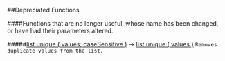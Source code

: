 ##Depreciated Functions

####Functions that are no longer useful, whose name has been changed, or  have had their parameters altered.

#####[list.unique ( values; caseSensitive )](list.unique.fmfn) -> [list.unique ( values )](../list.unique.fmfn)
`Removes duplicate values from the list.`